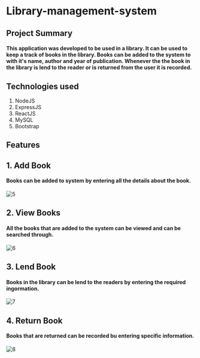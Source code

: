 # Library-management-system

## Project Summary

#### This application was developed to be used in a library. It can be used to keep a track of books in the library. Books can be added to the system to with it's name, author and year of publication. Whenever the the book in the library is lend to the reader or is returned from the user it is recorded.

## Technologies used
1. NodeJS
2. ExpressJS
3. ReactJS 
4. MySQL
5. Bootstrap

## Features

## 1. Add Book
#### Books can be added to system by entering all the details about the book.

![5](https://user-images.githubusercontent.com/106505721/172993847-0927a54f-704b-4a35-89c6-6306bb75fc78.PNG)

## 2. View Books 
#### All the books that are added to the system can be viewed and can be searched through. 


![6](https://user-images.githubusercontent.com/106505721/172993966-73d07722-e07f-48df-8512-e260ba99902d.PNG)


## 3. Lend Book
#### Books in the library can be lend to the readers by entering the required ingormation.

![7](https://user-images.githubusercontent.com/106505721/172994062-d60df216-9253-496a-9586-3e95944d4562.PNG)

## 4. Return Book
#### Books that are returned can be recorded bu entering specific information. 

![8](https://user-images.githubusercontent.com/106505721/172994195-0c6c5a98-d334-44f7-a4c4-85711b58551f.PNG)


